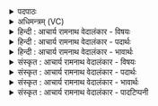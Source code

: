 <details><summary>पदपाठः</summary>

अ꣣या꣢। सो꣣म। सुकृत्य꣡या꣢। सु꣣। कृत्य꣡या꣢। म꣣हा꣢न्। सन्। अ꣣भि꣢। अ꣣वर्धथाः। मन्दानः꣢। इत्। वृ꣣षायसे। ५०७।
</details>

<details><summary>अधिमन्त्रम् (VC)</summary>

- पवमानः सोमः
- कविर्भार्गवः
- गायत्री
- षड्जः
- पावमानं काण्डम्
</details>

<details><summary>हिन्दी : आचार्य रामनाथ वेदालंकार - विषयः</summary>

अगले मन्त्र में सोम परमात्मा क्या करता है, यह वर्णित है।
</details>

<details><summary>हिन्दी : आचार्य रामनाथ वेदालंकार - पदार्थः</summary>

पदार्थान्वयभाषाः -  हे (सोम) रसागार परमेश्वर ! (महान् सन्) महान् होते हुए आप (अया) इस (सुकृत्यया) स्तुति-गान रूप शुभ क्रिया से (अभ्यवर्द्धथाः) हृदय में वृद्धि को प्राप्त हो गये हो। आप (मन्दानः) आनन्द प्रदान करते हुए (इत्) सचमुच (वृषायसे) वृष्टिकर्ता बादल के समान आचरण करते हो, अर्थात् जैसे बादल जल बरसाता हुआ सब प्राणियों को और ओषधि-वनस्पति आदियों को तृप्त करता है, वैसे ही आप आनन्द की वर्षा करके हमें तृप्त करते हो ॥११॥
</details>

<details><summary>हिन्दी : आचार्य रामनाथ वेदालंकार - भावार्थः</summary>

भावार्थभाषाः -  जैसे-जैसे स्तोता स्तुतिगान से परमेश्वर की आराधना करता है, वैसे-वैसे परमेश्वर आनन्द की वृष्टि से उसे प्रसन्न करता है ॥११॥
</details>

<details><summary>संस्कृत : आचार्य रामनाथ वेदालंकार - विषयः</summary>

अथ सोमः परमात्मा किं करोतीत्याह।
</details>

<details><summary>संस्कृत : आचार्य रामनाथ वेदालंकार - पदार्थः</summary>

पदार्थान्वयभाषाः -  हे (सोम) रसागार परमेश्वर ! (महान् सन्) पूज्यो भवन् त्वम् (अया) अनया (सुकृत्यया) स्तुतिगानरूपया शोभनक्रियया (अभ्यवर्धथाः) हृदयेऽभिवृद्धिं गतोऽसि। त्वम् (मन्दानः) आनन्दं प्रयच्छन् (इत्) सत्यमेव (वृषायसे) वृषो वर्षको मेघः इवाचरसि, यथा मेघो जलं वर्षन् सर्वान् प्राणिनः ओषधिवनस्पत्यादींश्च तर्पयति तथैव त्वमानन्दवर्षणेनास्मान् तर्पयसीत्यर्थः ॥११॥
</details>

<details><summary>संस्कृत : आचार्य रामनाथ वेदालंकार - भावार्थः</summary>

भावार्थभाषाः -  यथा यथा स्तोता स्तुतिगानेन परमेश्वरमाराध्नोति तथा तथा परमेश्वर आनन्दवर्षणेन तं प्रफुल्लयति ॥११॥
</details>

<details><summary>संस्कृत : आचार्य रामनाथ वेदालंकार - पादटिप्पनी</summary>

टिप्पणी:   १. ऋ० ९।४७।१, ‘अया सोमः सुकृत्यया महश्चिदभ्यवर्धत। मन्दान उद्वृषायसे’ ॥ इति पाठः।
</details>